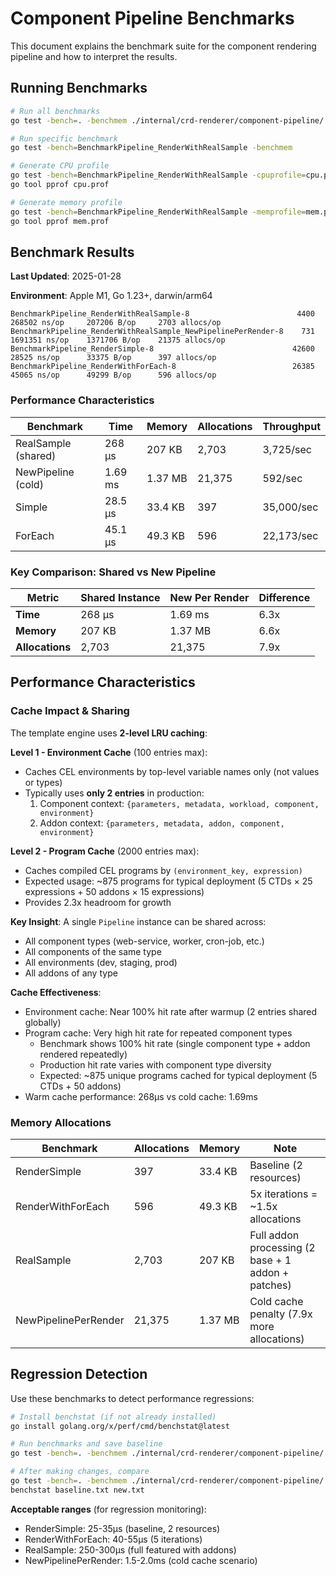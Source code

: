 # Component Pipeline Benchmarks

This document explains the benchmark suite for the component rendering pipeline and how to interpret the results.

## Running Benchmarks

```bash
# Run all benchmarks
go test -bench=. -benchmem ./internal/crd-renderer/component-pipeline/

# Run specific benchmark
go test -bench=BenchmarkPipeline_RenderWithRealSample -benchmem

# Generate CPU profile
go test -bench=BenchmarkPipeline_RenderWithRealSample -cpuprofile=cpu.prof
go tool pprof cpu.prof

# Generate memory profile
go test -bench=BenchmarkPipeline_RenderWithRealSample -memprofile=mem.prof
go tool pprof mem.prof
```

## Benchmark Results

**Last Updated**: 2025-01-28

**Environment**: Apple M1, Go 1.23+, darwin/arm64

```
BenchmarkPipeline_RenderWithRealSample-8                        4400     268502 ns/op     207206 B/op     2703 allocs/op
BenchmarkPipeline_RenderWithRealSample_NewPipelinePerRender-8    731    1691351 ns/op    1371706 B/op    21375 allocs/op
BenchmarkPipeline_RenderSimple-8                               42600      28525 ns/op      33375 B/op      397 allocs/op
BenchmarkPipeline_RenderWithForEach-8                          26385      45065 ns/op      49299 B/op      596 allocs/op
```

### Performance Characteristics

| Benchmark           | Time    | Memory  | Allocations | Throughput |
| ------------------- | ------- | ------- | ----------- | ---------- |
| RealSample (shared) | 268 μs  | 207 KB  | 2,703       | 3,725/sec  |
| NewPipeline (cold)  | 1.69 ms | 1.37 MB | 21,375      | 592/sec    |
| Simple              | 28.5 μs | 33.4 KB | 397         | 35,000/sec |
| ForEach             | 45.1 μs | 49.3 KB | 596         | 22,173/sec |

### Key Comparison: Shared vs New Pipeline

| Metric          | Shared Instance | New Per Render | Difference |
| --------------- | --------------- | -------------- | ---------- |
| **Time**        | 268 μs          | 1.69 ms        | 6.3x       |
| **Memory**      | 207 KB          | 1.37 MB        | 6.6x       |
| **Allocations** | 2,703           | 21,375         | 7.9x       |

## Performance Characteristics

### Cache Impact & Sharing

The template engine uses **2-level LRU caching**:

**Level 1 - Environment Cache** (100 entries max):

- Caches CEL environments by top-level variable names only (not values or types)
- Typically uses **only 2 entries** in production:
  1. Component context: `{parameters, metadata, workload, component, environment}`
  2. Addon context: `{parameters, metadata, addon, component, environment}`

**Level 2 - Program Cache** (2000 entries max):

- Caches compiled CEL programs by `(environment_key, expression)`
- Expected usage: ~875 programs for typical deployment (5 CTDs × 25 expressions + 50 addons × 15 expressions)
- Provides 2.3x headroom for growth

**Key Insight**: A single `Pipeline` instance can be shared across:

- All component types (web-service, worker, cron-job, etc.)
- All components of the same type
- All environments (dev, staging, prod)
- All addons of any type

**Cache Effectiveness**:

- Environment cache: Near 100% hit rate after warmup (2 entries shared globally)
- Program cache: Very high hit rate for repeated component types
  - Benchmark shows 100% hit rate (single component type + addon rendered repeatedly)
  - Production hit rate varies with component type diversity
  - Expected: ~875 unique programs cached for typical deployment (5 CTDs + 50 addons)
- Warm cache performance: 268μs vs cold cache: 1.69ms

### Memory Allocations

| Benchmark            | Allocations | Memory  | Note                                               |
| -------------------- | ----------- | ------- | -------------------------------------------------- |
| RenderSimple         | 397         | 33.4 KB | Baseline (2 resources)                             |
| RenderWithForEach    | 596         | 49.3 KB | 5x iterations = ~1.5x allocations                  |
| RealSample           | 2,703       | 207 KB  | Full addon processing (2 base + 1 addon + patches) |
| NewPipelinePerRender | 21,375      | 1.37 MB | Cold cache penalty (7.9x more allocations)         |

## Regression Detection

Use these benchmarks to detect performance regressions:

```bash
# Install benchstat (if not already installed)
go install golang.org/x/perf/cmd/benchstat@latest

# Run benchmarks and save baseline
go test -bench=. -benchmem ./internal/crd-renderer/component-pipeline/ > baseline.txt

# After making changes, compare
go test -bench=. -benchmem ./internal/crd-renderer/component-pipeline/ > new.txt
benchstat baseline.txt new.txt
```

**Acceptable ranges** (for regression monitoring):

- RenderSimple: 25-35μs (baseline, 2 resources)
- RenderWithForEach: 40-55μs (5 iterations)
- RealSample: 250-300μs (full featured with addons)
- NewPipelinePerRender: 1.5-2.0ms (cold cache scenario)
